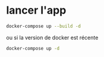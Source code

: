 # lancer l'app

```bash
docker-compose up --build -d
```

ou si la version de docker est récente

```bash
docker-compose up -d
```
